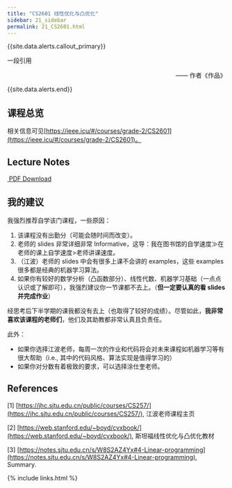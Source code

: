 ```yaml
---
title: "CS2601 线性优化与凸优化"
sidebar: 21_sidebar
permalink: 21_CS2601.html
---
```


{{site.data.alerts.callout_primary}}
<p>一段引用</p>
<p align="right">—— 作者《作品》</p>
{{site.data.alerts.end}}

## 课程总览

相关信息可见[https://ieee.icu/#/courses/grade-2/CS2601](https://ieee.icu/#/courses/grade-2/CS2601)。

## Lecture Notes

<a target="_blank" rel="noopener" href="https://github.com/anyeZHY/ai-sjtu.github.io/raw/gh-pages/Resource/21/CS2601线性优化与凸优化/线性优化凸优化.pdf" class="btn btn-default githubEditButton" role="button"><i class="fa fa-github fa-lg"></i> PDF Download</a>

## 我的建议

我强烈推荐自学该门课程，一些原因：

1. 该课程没有出勤分（可能会随时间而改变）。
2. 老师的 slides 非常详细非常 Informative，这导：我在图书馆的自学速度$\gg$在老师的课上自学速度>老师讲课速度。
3. （江波）老师的 slides 中会有很多上课不会讲的 examples，这些 examples 很多都是经典的机器学习算法。
4. 如果你有较好的数学分析（凸函数部分）、线性代数、机器学习基础（一点点认识或了解即可），我强烈建议你一节课都不去上。（**但一定要认真的看 slides 并完成作业**）

经思考后下半学期的课我都没有去上（也取得了较好的成绩）。尽管如此，**我非常喜欢该课程的老师们**，他们及其助教都非常认真且负责任。

此外：

- 如果你选择江波老师，每周一次的作业和代码将会对未来课程如机器学习等有很大帮助（i.e., 其中的代码风格、算法实现是值得学习的）
- 如果你对分数有着极致的要求，可以选择涂仕奎老师。

## References

[1] [https://jhc.sjtu.edu.cn/public/courses/CS257/](https://jhc.sjtu.edu.cn/public/courses/CS257/), 江波老师课程主页

[2] [https://web.stanford.edu/~boyd/cvxbook/](https://web.stanford.edu/~boyd/cvxbook/), 斯坦福线性优化与凸优化教材

[3] [https://notes.sjtu.edu.cn/s/W8S2AZ4Yx#4-Linear-programming](https://notes.sjtu.edu.cn/s/W8S2AZ4Yx#4-Linear-programming), Summary.

{% include links.html %}
